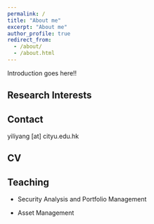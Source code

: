 ```yaml
---
permalink: /
title: "About me"
excerpt: "About me"
author_profile: true
redirect_from: 
  - /about/
  - /about.html
---
```


Introduction goes here!!



Research Interests
------


Contact
------
yiliyang [at] cityu.edu.hk

CV
------

Teaching
------
* Security Analysis and Portfolio Management

* Asset Management
